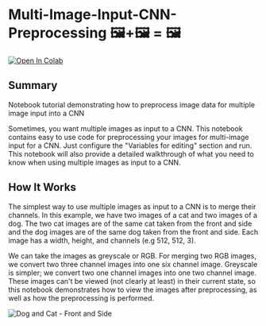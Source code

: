 # Multi-Image-Input-CNN-Preprocessing 🖼️+🖼️ = 🖼️
<a href="https://colab.research.google.com/github/dilne/Multi-Image-Input-CNN-Preprocessing/blob/main/NotebookAndGuide.ipynb" target="_blank">
  <img src="https://colab.research.google.com/assets/colab-badge.svg" alt="Open In Colab"/>
</a>

## Summary
Notebook tutorial demonstrating how to preprocess image data for multiple image input into a CNN

Sometimes, you want multiple images as input to a CNN. This notebook contains easy to use code for preprocessing your images for multi-image input for a CNN. Just configure the "Variables for editing" section and run. This notebook will also provide a detailed walkthrough of what you need to know when using multiple images as input to a CNN.

## How It Works
The simplest way to use multiple images as input to a CNN is to merge their channels. In this example, we have two images of a cat and two images of a dog. The two cat images are of the same cat taken from the front and side and the dog images are of the same dog taken from the front and side. Each image has a width, height, and channels (e.g 512, 512, 3).

We can take the images as greyscale or RGB. For merging two RGB images, we convert two three channel images into one six channel image. Greyscale is simpler; we convert two one channel images into one two channel image. These images can't be viewed (not clearly at least) in their current state, so this notebook demonstrates how to view the images after preprocessing, as well as how the preprocessing is performed.

![Dog and Cat - Front and Side](https://user-images.githubusercontent.com/50206336/212646734-639d6cba-28b0-4c74-a28a-70f00f49e9cf.png)
